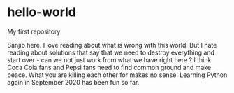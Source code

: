 # hello-world
My first repository

Sanjib here. I love reading about what is wrong with this world. But I hate reading about solutions that say that we need to destroy everything and start over - can we not just work from what we have right here ? 
I think Coca Cola fans and Pepsi fans need to find common ground and make peace. What you are killing each other for makes no sense.
Learning Python again in September 2020 has been fun so far.